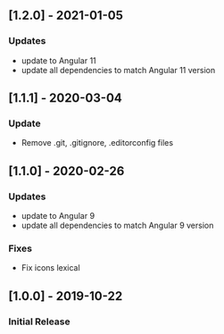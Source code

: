 ## [1.2.0] - 2021-01-05
### Updates
- update to Angular 11
- update all dependencies to match Angular 11 version

## [1.1.1] - 2020-03-04
### Update
- Remove .git, .gitignore, .editorconfig files

## [1.1.0] - 2020-02-26
### Updates
- update to Angular 9
- update all dependencies to match Angular 9 version
### Fixes
- Fix icons lexical

## [1.0.0] - 2019-10-22
### Initial Release
